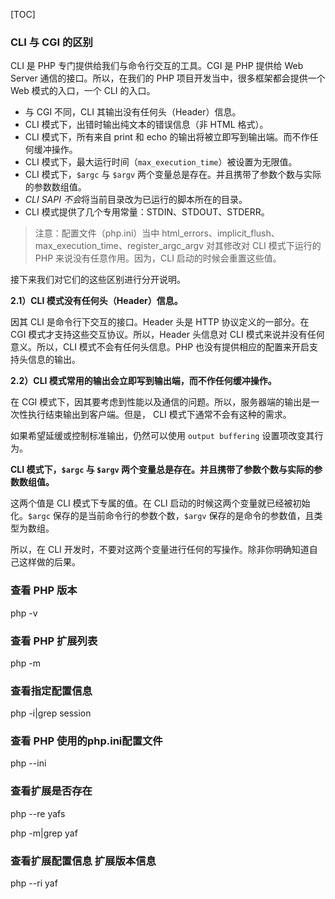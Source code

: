 [TOC]

### CLI 与 CGI 的区别

CLI 是 PHP 专门提供给我们与命令行交互的工具。CGI 是 PHP 提供给 Web Server 通信的接口。所以，在我们的 PHP 项目开发当中，很多框架都会提供一个 Web 模式的入口，一个 CLI 的入口。

- 与 CGI 不同，CLI 其输出没有任何头（Header）信息。
- CLI 模式下，出错时输出纯文本的错误信息（非 HTML 格式）。
- CLI 模式下，所有来自 print 和 echo 的输出将被立即写到输出端。而不作任何缓冲操作。
- CLI 模式下，最大运行时间（`max_execution_time`）被设置为无限值。
- CLI 模式下，`$argc` 与 `$argv` 两个变量总是存在。并且携带了参数个数与实际的参数数组值。
- *CLI SAPI* *不会*将当前目录改为已运行的脚本所在的目录。
- CLI 模式提供了几个专用常量：STDIN、STDOUT、STDERR。

> 注意：配置文件（php.ini）当中 html_errors、implicit_flush、max_execution_time、register_argc_argv 对其修改对 CLI 模式下运行的 PHP 来说没有任意作用。因为，CLI 启动的时候会重置这些值。

接下来我们对它们的这些区别进行分开说明。

**2.1）CLI 模式没有任何头（Header）信息。**

因其 CLI 是命令行下交互的接口。Header 头是 HTTP 协议定义的一部分。在 CGI 模式才支持这些交互协议。所以，Header 头信息对 CLI 模式来说并没有任何意义。所以，CLI 模式不会有任何头信息。PHP 也没有提供相应的配置来开启支持头信息的输出。

**2.2）CLI 模式常用的输出会立即写到输出端，而不作任何缓冲操作。**

在 CGI 模式下，因其要考虑到性能以及通信的问题。所以，服务器端的输出是一次性执行结束输出到客户端。但是， CLI 模式下通常不会有这种的需求。

如果希望延缓或控制标准输出，仍然可以使用 `output buffering` 设置项改变其行为。



**CLI 模式下，`$argc` 与 `$argv` 两个变量总是存在。并且携带了参数个数与实际的参数数组值。**

这两个值是 CLI 模式下专属的值。在 CLI 启动的时候这两个变量就已经被初始化。`$argc` 保存的是当前命令行的参数个数，`$argv` 保存的是命令的参数值，且类型为数组。

所以，在 CLI 开发时，不要对这两个变量进行任何的写操作。除非你明确知道自己这样做的后果。



### 查看 PHP 版本

php -v

### 查看 PHP 扩展列表

php -m

### 查看指定配置信息

php -i|grep session



### 查看 PHP 使用的php.ini配置文件

php --ini



### 查看扩展是否存在



 php --re yafs

 php -m|grep yaf

###  查看扩展配置信息  扩展版本信息

 php --ri yaf